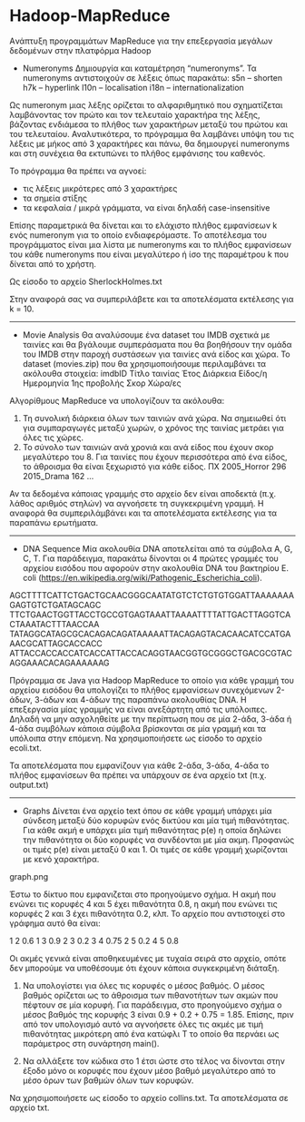 # Hadoop-MapReduce
Aνάπτυξη προγραμμάτων MapReduce για την επεξεργασία μεγάλων δεδομένων στην πλατφόρμα Hadoop


- Νumeronyms
Δημιουργία και καταμέτρηση “numeronyms”. Τα numeronyms αντιστοιχούν σε λέξεις όπως παρακάτω:
s5n – shorten
h7k – hyperlink
l10n – localisation
i18n – internationalization

Ως numeronym μιας λέξης ορίζεται το αλφαριθμητικό που σχηματίζεται λαμβάνοντας τον πρώτο
και τον τελευταίο χαρακτήρα της λέξης, βάζοντας ενδιάμεσα το πλήθος των χαρακτήρων μεταξύ
του πρώτου και του τελευταίου. Αναλυτικότερα, το πρόγραμμα θα λαμβάνει υπόψη
του τις λέξεις με μήκος από 3 χαρακτήρες και πάνω, θα δημιουργεί numeronyms και στη
συνέχεια θα εκτυπώνει το πλήθος εμφάνισης του καθενός.

Το πρόγραμμα θα πρέπει να αγνοεί:
* τις λέξεις μικρότερες από 3 χαρακτήρες
* τα σημεία στίξης
* τα κεφαλαία / μικρά γράμματα, να είναι δηλαδή case-insensitive

Επίσης παραμετρικά θα δίνεται και το ελάχιστο πλήθος εμφανίσεων k ενός numeronym για το
οποίο ενδιαφερόμαστε. Το αποτέλεσμα του προγράμματος είναι μια λίστα με numeronyms και το
πλήθος εμφανίσεων του κάθε numeronyms που είναι μεγαλύτερο ή ίσο της παραμέτρου k που
δίνεται από το χρήστη.

Ως είσοδο το αρχείο SherlockHolmes.txt

Στην αναφορά σας να συμπεριλάβετε και τα αποτελέσματα εκτέλεσης για k = 10.

-----------

- Movie Analysis
Θα αναλύσουμε ένα dataset του IMDB σχετικά με ταινίες και θα βγάλουμε συμπεράσματα που θα βοηθήσουν την ομάδα του IMDB στην παροχή συστάσεων για
ταινίες ανά είδος και χώρα. Το dataset (movies.zip) που θα χρησιμοποιήσουμε περιλαμβάνει τα ακόλουθα στοιχεία:
imdbID
Τίτλο ταινίας
Έτος
Διάρκεια
Είδος/η
Ημερομηνία 1ης προβολής
Σκορ
Χώρα/ες


Αλγορίθμους MapReduce να υπολογίζουν τα ακόλουθα:
1. Τη συνολική διάρκεια όλων των ταινιών ανά χώρα. Να σημειωθεί ότι για συμπαραγωγές
μεταξύ χωρών, ο χρόνος της ταινίας μετράει για όλες τις χώρες.
2. Το σύνολο των ταινιών ανά χρονιά και ανά είδος που έχουν σκορ μεγαλύτερο του 8. Για
ταινίες που έχουν περισσότερα από ένα είδος, το άθροισμα θα είναι ξεχωριστό για κάθε
είδος. 
ΠΧ
2005_Horror 296
2015_Drama 162
…

Αν τα δεδομένα κάποιας γραμμής στο αρχείο δεν είναι αποδεκτά (π.χ. λάθος αριθμός στηλών) να αγνοήσετε τη συγκεκριμένη γραμμή.
Η αναφορά θα συμπεριλάμβάνει και τα αποτελέσματα εκτέλεσης για τα παραπάνω ερωτήματα.


----------

- DNA Sequence
Μία ακολουθία DNA αποτελείται από τα σύμβολα A, G, C, T. Για παράδειγμα, παρακάτω
δίνονται οι 4 πρώτες γραμμές του αρχείου εισόδου που αφορούν στην ακολουθία DNA του
βακτηρίου E. coli (https://en.wikipedia.org/wiki/Pathogenic_Escherichia_coli).

AGCTTTTCATTCTGACTGCAACGGGCAATATGTCTCTGTGTGGATTAAAAAAAGAGTGTCTGATAGCAGC
TTCTGAACTGGTTACCTGCCGTGAGTAAATTAAAATTTTATTGACTTAGGTCACTAAATACTTTAACCAA
TATAGGCATAGCGCACAGACAGATAAAAATTACAGAGTACACAACATCCATGAAACGCATTAGCACCACC
ATTACCACCACCATCACCATTACCACAGGTAACGGTGCGGGCTGACGCGTACAGGAAACACAGAAAAAAG

Πρόγραμμα σε Java για Hadoop MapReduce το οποίο για κάθε γραμμή του
αρχείου εισόδου θα υπολογίζει το πλήθος εμφανίσεων συνεχόμενων 2-άδων, 3-άδων και
4-άδων της παραπάνω ακολουθίας DNA. 
Η επεξεργασία μίας γραμμής να είναι ανεξάρτητη από τις υπόλοιπες. 
Δηλαδή να μην ασχοληθείτε με την περίπτωση που σε μία 2-άδα, 3-άδα ή 4-άδα
συμβόλων κάποια σύμβολα βρίσκονται σε μία γραμμή και τα υπόλοιπα στην επόμενη.
Nα χρησιμοποιήσετε ως είσοδο το αρχείο ecoli.txt.

Τα αποτελέσματα που εμφανίζουν για κάθε 2-άδα, 3-άδα, 4-άδα το πλήθος εμφανίσεων θα
πρέπει να υπάρχουν σε ένα αρχείο txt (π.χ. output.txt)

-------

- Graphs
Δίνεται ένα αρχείο text όπου σε κάθε γραμμή υπάρχει μία σύνδεση μεταξύ δύο
κορυφών ενός δικτύου και μία τιμή πιθανότητας. Για κάθε ακμή e υπάρχει μία τιμή πιθανότητας
p(e) η οποία δηλώνει την πιθανότητα οι δύο κορυφές να συνδέονται με μία ακμη. Προφανώς οι
τιμές p(e) είναι μεταξύ 0 και 1. Οι τιμές σε κάθε γραμμή χωρίζονται με κενό χαρακτήρα.

graph.png

Έστω το δίκτυο που εμφανιζεται στο προηγούμενο σχήμα. Η ακμή που ενώνει τις κορυφές 4 και
5 έχει πιθανότητα 0.8, η ακμή που ενώνει τις κορυφές 2 και 3 έχει πιθανότητα 0.2, κλπ. Το
αρχείο που αντιστοιχεί στο γράφημα αυτό θα είναι:

1 2 0.6
1 3 0.9
2 3 0.2
3 4 0.75
2 5 0.2
4 5 0.8

Οι ακμές γενικά είναι αποθηκευμένες με τυχαία σειρά στο αρχείο, οπότε δεν μπορούμε να
υποθέσουμε ότι έχουν κάποια συγκεκριμένη διάταξη.

1. Nα υπολογίστει για όλες τις κορυφές ο μέσος βαθμός. 
Ο μέσος βαθμός ορίζεται ως το άθροισμα των πιθανοτήτων των ακμών που πέφτουν σε
μία κορυφή. Για παράδειγμα, στο προηγούμενο σχήμα ο μέσος βαθμός της κορυφής 3
είναι 0.9 + 0.2 + 0.75 = 1.85. 
Επίσης, πριν από τον υπολογισμό αυτό να αγνοήσετε όλες τις ακμές με τιμή πιθανότητας 
μικρότερη από ένα κατώφλι Τ το οποίο θα περνάει ως παράμετρος στη συνάρτηση main().

2. Να αλλάξετε τον κώδικα στο 1 έτσι ώστε στο τέλος να δίνονται στην έξοδο μόνο οι
κορυφές που έχουν μέσο βαθμό μεγαλύτερο από το μέσο όρων των βαθμών όλων των
κορυφών.

Nα χρησιμοποιήσετε ως είσοδο το αρχείο collins.txt.
Τα αποτελέσματα σε αρχείο txt.